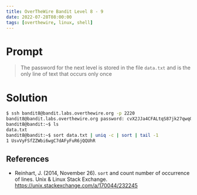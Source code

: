 ```yaml
---
title: OverTheWire Bandit Level 8 - 9
date: 2022-07-28T08:00:00
tags: [overthewire, linux, shell]
---
```

# Prompt
> The password for the next level is stored in the file `data.txt` and is the only line of text that occurs only once

# Solution
```sh
$ ssh bandit8@bandit.labs.overthewire.org -p 2220
bandit8@bandit.labs.overthewire.org password: cvX2JJa4CFALtqS87jk27qwqGhBM9plV
bandit8@bandit:~$ ls
data.txt
bandit8@bandit:~$ sort data.txt | uniq -c | sort | tail -1
1 UsvVyFSfZZWbi6wgC7dAFyFuR6jQQUhR
```

## References
* Reinhart, J. (2014, November 26). `sort` and count number of occurrence of lines. Unix & Linux Stack Exchange. <https://unix.stackexchange.com/a/170044/232245>